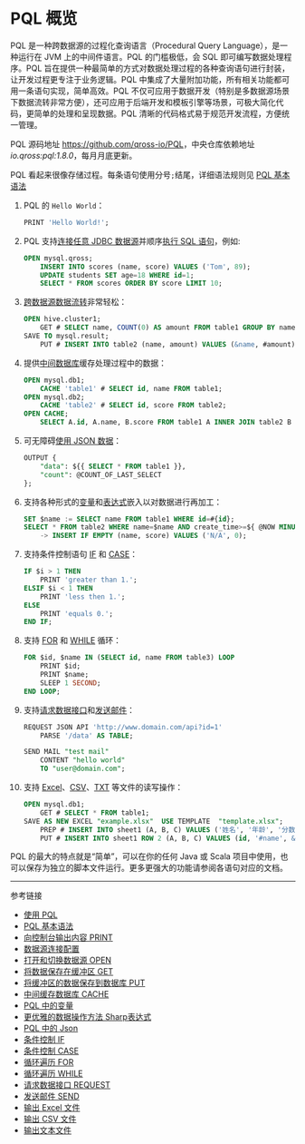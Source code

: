 # PQL 概览

PQL 是一种跨数据源的过程化查询语言（Procedural Query Language），是一种运行在 JVM 上的中间件语言。PQL 的门槛极低，会 SQL 即可编写数据处理程序。PQL 旨在提供一种最简单的方式对数据处理过程的各种查询语句进行封装，让开发过程更专注于业务逻辑。PQL 中集成了大量附加功能，所有相关功能都可用一条语句实现，简单高效。PQL 不仅可应用于数据开发（特别是多数据源场景下数据流转非常方便），还可应用于后端开发和模板引擎等场景，可极大简化代码，更简单的处理和呈现数据。PQL 清晰的代码格式易于规范开发流程，方便统一管理。  

PQL 源码地址 <https://github.com/qross-io/PQL>，中央仓库依赖地址 *io.qross:pql:1.8.0*，每月月底更新。

PQL 看起来很像存储过程。每条语句使用分号`;`结尾，详细语法规则见 [PQL 基本语法](/pql/basic.md)

1. PQL 的 `Hello World`：

    ```sql
    PRINT 'Hello World!';
    ```

2. PQL 支持[连接任意 JDBC 数据源](/pql/properties.md)并顺序[执行 SQL 语句](/pql/sql.md)，例如:

    ```sql
    OPEN mysql.qross;
        INSERT INTO scores (name, score) VALUES ('Tom', 89);
        UPDATE students SET age=18 WHERE id=1;
        SELECT * FROM scores ORDER BY score LIMIT 10;
    ```

3. [跨数据源数据流转](/pql/save.md)非常轻松：

    ```sql
    OPEN hive.cluster1;
        GET # SELECT name, COUNT(0) AS amount FROM table1 GROUP BY name;
    SAVE TO mysql.result;
        PUT # INSERT INTO table2 (name, amount) VALUES (&name, #amount);
    ```

4. 提供[中间数据库](/pql/cache.md)缓存处理过程中的数据：

    ```sql
    OPEN mysql.db1;
        CACHE 'table1' # SELECT id, name FROM table1;
    OPEN mysql.db2;
        CACHE 'table2' # SELECT id, score FROM table2;
    OPEN CACHE;
        SELECT A.id, A.name, B.score FROM table1 A INNER JOIN table2 B ON A.id=B.id;       
    ```

5. 可无障碍[使用 JSON 数据](/pql/json.md)：

    ```sql
    OUTPUT {
        "data": ${{ SELECT * FROM table1 }},
        "count": @COUNT_OF_LAST_SELECT
    };
    ```

6. 支持各种形式的[变量](/pql/variable.md)和[表达式](/pql/sharp.md)嵌入以对数据进行再加工：

    ```sql
    SET $name := SELECT name FROM table1 WHERE id=#{id};
    SELECT * FROM table2 WHERE name=$name AND create_time>=${ @NOW MINUS 1 DAY }
        -> INSERT IF EMPTY (name, score) VALUES ('N/A', 0);　
    ```

7. 支持条件控制语句 [IF](/pql/if.md) 和 [CASE](/pql/case.md)：

    ```sql
    IF $i > 1 THEN
        PRINT 'greater than 1.';
    ELSIF $i < 1 THEN
        PRINT 'less then 1.';
    ELSE
        PRINT 'equals 0.';
    END IF;
    ```

8. 支持 [FOR](/pql/for.md) 和 [WHILE](/pql/while.md) 循环：

    ```sql
    FOR $id, $name IN (SELECT id, name FROM table3) LOOP
        PRINT $id;
        PRINT $name;
        SLEEP 1 SECOND;
    END LOOP;
    ```

9. 支持[请求数据接口](/pql/request.md)和[发送邮件](/pql/send.md)：

    ```sql
    REQUEST JSON API 'http://www.domain.com/api?id=1'
        PARSE '/data' AS TABLE;

    SEND MAIL "test mail"
        CONTENT "hello world"
        TO "user@domain.com";
    ```

10. 支持 [Excel](/pql/excel.md)、[CSV](/pql/csv.md)、[TXT](/pql/txt.md) 等文件的读写操作：

    ```sql
    OPEN mysql.db1;
        GET # SELECT * FROM table1;
    SAVE AS NEW EXCEL "example.xlsx"  USE TEMPLATE  "template.xlsx";
        PREP # INSERT INTO sheet1 (A, B, C) VALUES ('姓名', '年龄', '分数');
        PUT # INSERT INTO sheet1 ROW 2 (A, B, C) VALUES (id, '#name', &title);
    ``` 


PQL 的最大的特点就是“简单”，可以在你的任何 Java 或 Scala 项目中使用，也可以保存为独立的脚本文件运行。更多更强大的功能请参阅各语句对应的文档。


---
参考链接

* [使用 PQL](/pql/use-pql.md)
* [PQL 基本语法](/pql/basic.md)
* [向控制台输出内容 PRINT](/pql/print.md)
* [数据源连接配置](/pql/properties.md)
* [打开和切换数据源 OPEN](/pql/open.md)
* [将数据保存在缓冲区 GET](/pql/get.md)
* [将缓冲区的数据保存到数据库 PUT](/pql/put.md)
* [中间缓存数据库 CACHE](/pql/cache.md)
* [PQL 中的变量](/pql/variable.md)
* [更优雅的数据操作方法 Sharp表达式](/pql/sharp.md)
* [PQL 中的 Json](/pql/json.md)
* [条件控制 IF](/pql/if.md)
* [条件控制 CASE](/pql/case.md)
* [循环遍历 FOR](/pql/for.md)
* [循环遍历 WHILE](/pql/while.md)
* [请求数据接口 REQUEST](/pql/request.md)
* [发送邮件 SEND](/pql/send.md)
* [输出 Excel 文件](/pql/excel.md)
* [输出 CSV 文件](/pql/csv.md)
* [输出文本文件](/pql/txt.md)